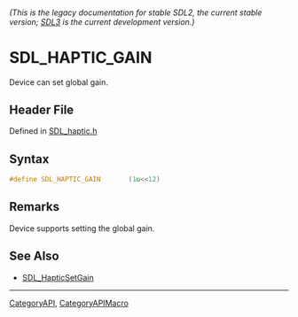 ###### (This is the legacy documentation for stable SDL2, the current stable version; [SDL3](https://wiki.libsdl.org/SDL3/) is the current development version.)
# SDL_HAPTIC_GAIN

Device can set global gain.

## Header File

Defined in [SDL_haptic.h](https://github.com/libsdl-org/SDL/blob/SDL2/include/SDL_haptic.h)

## Syntax

```c
#define SDL_HAPTIC_GAIN       (1u<<12)
```

## Remarks

Device supports setting the global gain.

## See Also

* [SDL_HapticSetGain](SDL_HapticSetGain)

----
[CategoryAPI](CategoryAPI), [CategoryAPIMacro](CategoryAPIMacro)


